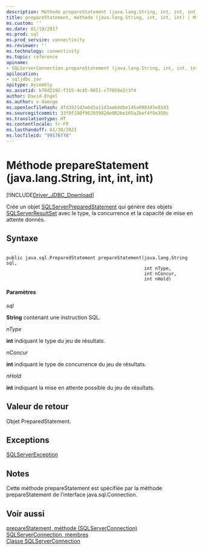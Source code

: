 ```yaml
---
description: Méthode prepareStatement (java.lang.String, int, int, int)
title: prepareStatement, méthode (java.lang.String, int, int, int) | Microsoft Docs
ms.custom: ''
ms.date: 01/19/2017
ms.prod: sql
ms.prod_service: connectivity
ms.reviewer: ''
ms.technology: connectivity
ms.topic: reference
apiname:
- SQLServerConnection.prepareStatement (java.lang.String, int, int, int)
apilocation:
- sqljdbc.jar
apitype: Assembly
ms.assetid: b78d2192-f315-4c45-9051-c77059e2c3f4
author: David-Engel
ms.author: v-daenge
ms.openlocfilehash: dfd3521d3a6d3a11d3ae64dbe145a098345e0343
ms.sourcegitcommit: 33f0f190f962059826e002be165a2bef4f9e350c
ms.translationtype: HT
ms.contentlocale: fr-FR
ms.lasthandoff: 01/30/2021
ms.locfileid: "99176778"
---
```

# <a name="preparestatement-method-javalangstring-int-int-int"></a>Méthode prepareStatement (java.lang.String, int, int, int)
[!INCLUDE[Driver_JDBC_Download](../../../includes/driver_jdbc_download.md)]

  Crée un objet [SQLServerPreparedStatement](../../../connect/jdbc/reference/sqlserverpreparedstatement-class.md) qui génère des objets [SQLServerResultSet](../../../connect/jdbc/reference/sqlserverresultset-class.md) avec le type, la concurrence et la capacité de mise en attente donnés.  
  
## <a name="syntax"></a>Syntaxe  
  
```  
  
public java.sql.PreparedStatement prepareStatement(java.lang.String sql,  
                                                   int nType,  
                                                   int nConcur,  
                                                   int nHold)  
```  
  
#### <a name="parameters"></a>Paramètres  
 *sql*  
  
 **String** contenant une instruction SQL.  
  
 *nType*  
  
 **int** indiquant le type du jeu de résultats.  
  
 *nConcur*  
  
 **int** indiquant le type de concurrence du jeu de résultats.  
  
 *nHold*  
  
 **int** indiquant la mise en attente possible du jeu de résultats.  
  
## <a name="return-value"></a>Valeur de retour  
 Objet PreparedStatement.  
  
## <a name="exceptions"></a>Exceptions  
 [SQLServerException](../../../connect/jdbc/reference/sqlserverexception-class.md)  
  
## <a name="remarks"></a>Notes  
 Cette méthode prepareStatement est spécifiée par la méthode prepareStatement de l’interface java.sql.Connection.  
  
## <a name="see-also"></a>Voir aussi  
 [prepareStatement, méthode &#40;SQLServerConnection&#41;](../../../connect/jdbc/reference/preparestatement-method-sqlserverconnection.md)   
 [SQLServerConnection, membres](../../../connect/jdbc/reference/sqlserverconnection-members.md)   
 [Classe SQLServerConnection](../../../connect/jdbc/reference/sqlserverconnection-class.md)  
  
  
